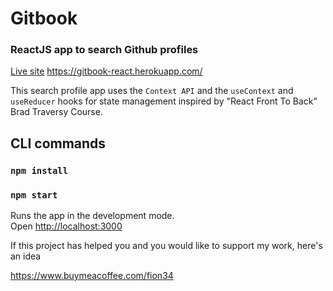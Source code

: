 # Gitbook

### ReactJS app to search Github profiles
[Live site](https://gitbook-react.herokuapp.com)
https://gitbook-react.herokuapp.com/

This search profile app uses the `Context API` and the `useContext` and `useReducer` hooks for state management inspired by "React Front To Back" Brad Traversy Course.

## CLI commands

### `npm install`

### `npm start`

Runs the app in the development mode.<br>
Open [http://localhost:3000](http://localhost:3000)


If this project has helped you and you would like to support my work, here's an idea

https://www.buymeacoffee.com/fion34


